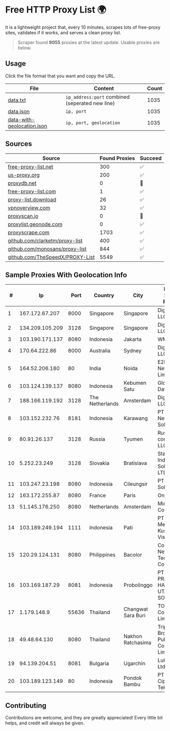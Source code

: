 
# Free HTTP Proxy List 🌍

It is a lightweight project that, every 10 minutes, scrapes lots of free-proxy sites, validates if it works, and serves a clean proxy list.


> Scraper found **9055** proxies at the latest update. Usable proxies are below.

## Usage

Click the file format that you want and copy the URL.


|File|Content|Count|
|----|-------|-----|
|[data.txt](https://raw.githubusercontent.com/themiralay/Proxy-List-World/master/data.txt)|`ip_address:port` combined (seperated new line)|1035|
|[data.json](https://raw.githubusercontent.com/themiralay/Proxy-List-World/master/data.json)|`ip, port`|1035|
|[data-with-geolocation.json](https://raw.githubusercontent.com/themiralay/Proxy-List-World/master/data-with-geolocation.json)|`ip, port, geolocation`|1035|

## Sources

|Source|Found Proxies|Succeed|
|------|-------------|-------|
|[free-proxy-list.net](https://free-proxy-list.net)|300|✅|
|[us-proxy.org](https://www.us-proxy.org)|200|✅|
|[proxydb.net](http://proxydb.net)|0|🚫|
|[free-proxy-list.com](https://free-proxy-list.com/?page=&port=&type%5B%5D=http&type%5B%5D=https&up_time=0&search=Search)|1|✅|
|[proxy-list.download](https://www.proxy-list.download/HTTP)|26|✅|
|[vpnoverview.com](https://vpnoverview.com/privacy/anonymous-browsing/free-proxy-servers)|32|✅|
|[proxyscan.io](https://www.proxyscan.io)|0|🚫|
|[proxylist.geonode.com](https://proxylist.geonode.com/api/proxy-list?limit=300&page=1&sort_by=lastChecked&sort_type=desc&protocols=http,https)|0|✅|
|[proxyscrape.com](https://api.proxyscrape.com/v2/?request=displayproxies&protocol=http&timeout=10000&country=all&ssl=all&anonymity=all)|1703|✅|
|[github.com/clarketm/proxy-list](https://raw.githubusercontent.com/clarketm/proxy-list/master/proxy-list-raw.txt)|400|✅|
|[github.com/monosans/proxy-list](https://raw.githubusercontent.com/monosans/proxy-list/main/proxies/http.txt)|844|✅|
|[github.com/TheSpeedX/PROXY-List](https://raw.githubusercontent.com/TheSpeedX/PROXY-List/master/http.txt)|5549|✅|


## Sample Proxies With Geolocation Info

|#|Ip|Port|Country|City|Internet Service Provider|
|-|--|----|-------|----|-------------------------|
|1|167.172.67.207|8000|Singapore|Singapore|DigitalOcean, LLC|
|2|134.209.105.209|3128|Singapore|Singapore|DigitalOcean, LLC|
|3|103.190.171.137|8080|Indonesia|Jakarta|WMS|
|4|170.64.222.86|8000|Australia|Sydney|DigitalOcean, LLC|
|5|164.52.206.180|80|India|Noida|E2E Networks Limited|
|6|103.124.139.137|8080|Indonesia|Kebumen Satu|Global Media Data Prima|
|7|188.166.119.192|3128|The Netherlands|Amsterdam|DigitalOcean, LLC|
|8|103.152.232.76|8181|Indonesia|Karawang|PT Kingpolah Network Solutions|
|9|80.91.26.137|3128|Russia|Tyumen|Russian company LLC|
|10|5.252.23.249|3128|Slovakia|Bratislava|Stark Industries Solutions LTD|
|11|103.247.23.198|8080|Indonesia|Cileungsir|PT wifian Solution|
|12|163.172.255.87|8080|France|Paris|Online S.A.S.|
|13|51.145.176.250|8080|Netherlands|Amsterdam|Microsoft Corporation|
|14|103.189.249.194|1111|Indonesia|Pati|PT Berkah Media Kusuma Vision|
|15|120.29.124.131|8080|Philippines|Bacolor|ComClark Network & Technology Corp|
|16|103.169.187.29|8081|Indonesia|Probolinggo|PT. PRATAMA HASTA UTAMA SOLUSINDO|
|17|1.179.148.9|55636|Thailand|Changwat Sara Buri|TOT Public Company Limited|
|18|49.48.64.130|8080|Thailand|Nakhon Ratchasima|Triple T Broadband Public Company Limited|
|19|94.139.204.51|8081|Bulgaria|Ugarchin|Lukovitnet Ltd.|
|20|103.189.123.149|80|Indonesia|Pondok Bambu|PT Ikhlas Cipta Teknologi|



## Contributing

Contributions are welcome, and they are greatly appreciated! Every
little bit helps, and credit will always be given.

